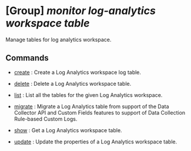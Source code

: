 # [Group] _monitor log-analytics workspace table_

Manage tables for log analytics workspace.

## Commands

- [create](/Commands/monitor/log-analytics/workspace/table/_create.md)
: Create a Log Analytics workspace log table.

- [delete](/Commands/monitor/log-analytics/workspace/table/_delete.md)
: Delete a Log Analytics workspace table.

- [list](/Commands/monitor/log-analytics/workspace/table/_list.md)
: List all the tables for the given Log Analytics workspace.

- [migrate](/Commands/monitor/log-analytics/workspace/table/_migrate.md)
: Migrate a Log Analytics table from support of the Data Collector API and Custom Fields features to support of Data Collection Rule-based Custom Logs.

- [show](/Commands/monitor/log-analytics/workspace/table/_show.md)
: Get a Log Analytics workspace table.

- [update](/Commands/monitor/log-analytics/workspace/table/_update.md)
: Update the properties of a Log Analytics workspace table.
